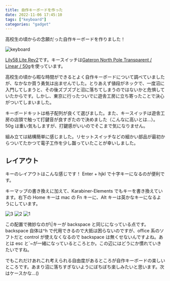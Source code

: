 ```yaml
---
title: 自作キーボードを作った
date: 2022-11-06 17:45:10
tags: ["keyboard"]
categories: "gadget"
---
```


高校生の頃からの念願だった自作キーボードを作りました！

![keyboard](/img/keyboard.png)

[Lily58 Lite Rev2](https://shop.yushakobo.jp/products/consign_lily58-lite-rev2)です。キースイッチは[Gateron North Pole Transparent / Linear / 50g](https://shop.yushakobo.jp/products/5014)を使っています。

<!-- more -->

高校生の頃から暇な時間ができるとよく自作キーボードについて調べていましたが、なかなか買う勇気は出ませんでした。とりあえず値段がネックで、一度沼に入門してしまうと、その後ズブズブと沼に落ちてしまうのではないかと危惧していたからです。しかし、東京に行ったついでに遊舎工房に立ち寄ったことで決心がついてしまいました。

キーボードキットは格子配列が良くて選びました。また、キースイッチは遊舎工房の店頭で触って打鍵音が良すぎたので決めました（こんなに高いとは…）。50g は重い気もしますが、打鍵感がいいのでそこまで気になりません。

組み立ては結構簡単に感じました。リセットスイッチなどの細かい部品が最初からついてたかつて電子工作を少し齧っていたことが幸いしました。

## レイアウト

キーのレイアウトはこんな感じです！
Enter + hjkl で十字キーになるのが便利です。

キーマップの書き換えに加えて、Karabiner-Elements でもキーを書き換えています。右下の Home キーは mac の Fn キーに、Alt キーは英かなキーになるようにしています。

![3](/img/keylayout3.png)
![2](/img/keylayout2.png)
![1](/img/keylayout1.png)

この配置で微妙なのが\\|キーが backspace と同じになっている点です。backspace 自体は^h で代用できるので大抵は困らないのですが、office 系のソフトだと control が使えなくなるので backspace は無くせないんですよね。あとは esc と`~が一緒になっているところとか。この辺にはどうにか慣れていきたいですね。

でもこれだけあれこれ考えられる自由度があるところが自作キーボードの楽しいところです。あまり沼に落ちすぎないようにぼちぼち楽しみたいと思います。次はケースかな…()
